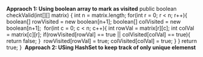 **Appraoch 1: Using boolean array to mark as visited**
​
public boolean checkValid(int[][] matrix) {
int n = matrix.length;
​
for(int r = 0; r < n; r++){
boolean[] rowVisited = new boolean[n+1];
boolean[] colVisited = new boolean[n+1];
​
for(int c = 0; c < n; c++){
int rowVal = matrix[r][c];
int colVal = matrix[c][r];
​
if(rowVisited[rowVal] == true || colVisited[colVal] == true){
return false;
}
​
rowVisited[rowVal] = true;
colVisited[colVal] = true;
}
}
​
return true;
}
​
**Approach 2: USing HashSet to keep track of only unique elemenst**
​
​